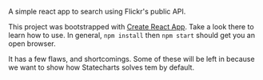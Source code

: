 A simple react app to search using Flickr's public API.

This project was bootstrapped with [Create React App](https://github.com/facebookincubator/create-react-app).  Take a look there to learn how to use.  In general, `npm install` then `npm start` should get you an open browser.

It has a few flaws, and shortcomings.  Some of these will be left in because we want to show how Statecharts solves tem by default.
